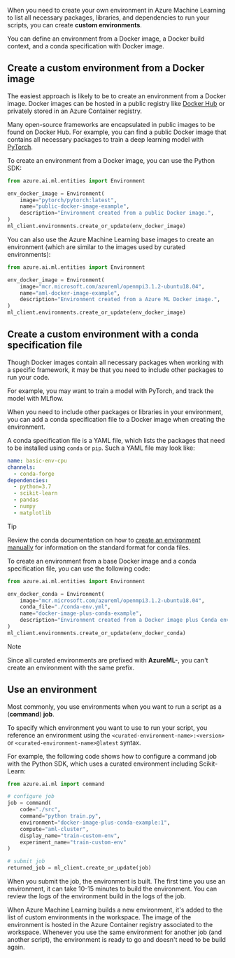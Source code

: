 

When you need to create your own environment in Azure Machine Learning to list all necessary packages, libraries, and dependencies to run your scripts, you can create **custom environments**.  

You can define an environment from a Docker image, a Docker build context, and a conda specification with Docker image.

## Create a custom environment from a Docker image

The easiest approach is likely to be to create an environment from a Docker image. Docker images can be hosted in a public registry like [Docker Hub](https://hub.docker.com/?azure-portal=true) or privately stored in an Azure Container registry. 

Many open-source frameworks are encapsulated in public images to be found on Docker Hub. For example, you can find a public Docker image that contains all necessary packages to train a deep learning model with [PyTorch](https://hub.docker.com/r/pytorch/pytorch?azure-portal=true).

To create an environment from a Docker image, you can use the Python SDK:

```python
from azure.ai.ml.entities import Environment

env_docker_image = Environment(
    image="pytorch/pytorch:latest",
    name="public-docker-image-example",
    description="Environment created from a public Docker image.",
)
ml_client.environments.create_or_update(env_docker_image)
```

You can also use the Azure Machine Learning base images to create an environment (which are similar to the images used by curated environments):

```python
from azure.ai.ml.entities import Environment

env_docker_image = Environment(
    image="mcr.microsoft.com/azureml/openmpi3.1.2-ubuntu18.04",
    name="aml-docker-image-example",
    description="Environment created from a Azure ML Docker image.",
)
ml_client.environments.create_or_update(env_docker_image)
```

## Create a custom environment with a conda specification file

Though Docker images contain all necessary packages when working with a specific framework, it may be that you need to include other packages to run your code.

For example, you may want to train a model with PyTorch, and track the model with MLflow.

When you need to include other packages or libraries in your environment, you can add a conda specification file to a Docker image when creating the environment.

A conda specification file is a YAML file, which lists the packages that need to be installed using `conda` or `pip`. Such a YAML file may look like:

```yml
name: basic-env-cpu
channels:
  - conda-forge
dependencies:
  - python=3.7
  - scikit-learn
  - pandas
  - numpy
  - matplotlib
```

> [!TIP]
> Review the conda documentation on how to [create an environment manually](https://conda.io/projects/conda/en/latest/user-guide/tasks/manage-environments.html#creating-an-environment-file-manually?azure-portal=true) for information on the standard format for conda files.

To create an environment from a base Docker image and a conda specification file, you can use the following code:

```python
from azure.ai.ml.entities import Environment

env_docker_conda = Environment(
    image="mcr.microsoft.com/azureml/openmpi3.1.2-ubuntu18.04",
    conda_file="./conda-env.yml",
    name="docker-image-plus-conda-example",
    description="Environment created from a Docker image plus Conda environment.",
)
ml_client.environments.create_or_update(env_docker_conda)
```

> [!NOTE]
> Since all curated environments are prefixed with **AzureML-**, you can't create an environment with the same prefix.

## Use an environment

Most commonly, you use environments when you want to run a script as a (**command**) **job**.

To specify which environment you want to use to run your script, you reference an environment using the `<curated-environment-name>:<version>` or `<curated-environment-name>@latest` syntax.

For example, the following code shows how to configure a command job with the Python SDK, which uses a curated environment including Scikit-Learn:

```python
from azure.ai.ml import command

# configure job
job = command(
    code="./src",
    command="python train.py",
    environment="docker-image-plus-conda-example:1",
    compute="aml-cluster",
    display_name="train-custom-env",
    experiment_name="train-custom-env"
)

# submit job
returned_job = ml_client.create_or_update(job)
```

When you submit the job, the environment is built. The first time you use an environment, it can take 10-15 minutes to build the environment. You can review the logs of the environment build in the logs of the job.

When Azure Machine Learning builds a new environment, it's added to the list of custom environments in the workspace. The image of the environment is hosted in the Azure Container registry associated to the workspace. Whenever you use the same environment for another job (and another script), the environment is ready to go and doesn't need to be build again.
